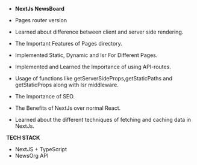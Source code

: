 
- **NextJs NewsBoard**
  
- Pages router version
- Learned about difference between client and server side rendering.
- The Important Features of Pages directory.
- Implemented Static, Dynamic and Isr For Different Pages.
- Implemented and Learned the Importance of using API-routes.
- Usage of functions like getServerSideProps,getStaticPaths and getStaticProps along with Isr middleware.
- The Importance of SEO.
- The Benefits of NextJs over normal React.
- Learned about the different techniques of fetching and caching data in NextJs.

**TECH STACK**
- NextJS + TypeScript
- NewsOrg API
